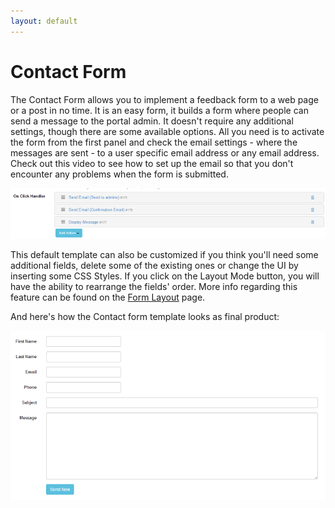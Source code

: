 ```yaml
---
layout: default
---
```


# Contact Form

The Contact Form allows you to implement a feedback form to a web page or a post in no time. It is an easy form, it builds a form where people can send a message to the portal admin. It doesn't require any additional settings, though there are some available options. All you need is to activate the form from the first panel and check the email settings - where the messages are sent - to a user specific email address or any email address. Check out this video to see how to set up the email so that you don't encounter any problems when the form is submitted.

![click](/action-form/templates/assets/click.png "click")

This default template can also be customized if you think you'll need some additional fields, delete some of the existing ones or change the UI by inserting some CSS Styles. If you click on the Layout Mode button, you will have the ability to rearrange the fields' order. More info regarding this feature can be found on the <a href="//action-form.dnnsharp.com/form-layout">Form Layout</a> page.

And here's how the Contact form template looks as final product:

![contact](/action-form/templates/assets/contact.png "contact")